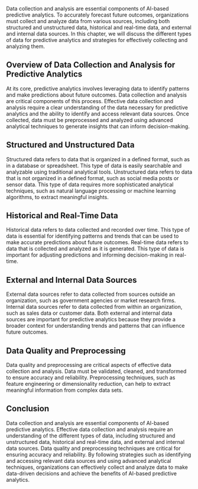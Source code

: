 
Data collection and analysis are essential components of AI-based predictive analytics. To accurately forecast future outcomes, organizations must collect and analyze data from various sources, including both structured and unstructured data, historical and real-time data, and external and internal data sources. In this chapter, we will discuss the different types of data for predictive analytics and strategies for effectively collecting and analyzing them.

Overview of Data Collection and Analysis for Predictive Analytics
-----------------------------------------------------------------

At its core, predictive analytics involves leveraging data to identify patterns and make predictions about future outcomes. Data collection and analysis are critical components of this process. Effective data collection and analysis require a clear understanding of the data necessary for predictive analytics and the ability to identify and access relevant data sources. Once collected, data must be preprocessed and analyzed using advanced analytical techniques to generate insights that can inform decision-making.

Structured and Unstructured Data
--------------------------------

Structured data refers to data that is organized in a defined format, such as in a database or spreadsheet. This type of data is easily searchable and analyzable using traditional analytical tools. Unstructured data refers to data that is not organized in a defined format, such as social media posts or sensor data. This type of data requires more sophisticated analytical techniques, such as natural language processing or machine learning algorithms, to extract meaningful insights.

Historical and Real-Time Data
-----------------------------

Historical data refers to data collected and recorded over time. This type of data is essential for identifying patterns and trends that can be used to make accurate predictions about future outcomes. Real-time data refers to data that is collected and analyzed as it is generated. This type of data is important for adjusting predictions and informing decision-making in real-time.

External and Internal Data Sources
----------------------------------

External data sources refer to data collected from sources outside an organization, such as government agencies or market research firms. Internal data sources refer to data collected from within an organization, such as sales data or customer data. Both external and internal data sources are important for predictive analytics because they provide a broader context for understanding trends and patterns that can influence future outcomes.

Data Quality and Preprocessing
------------------------------

Data quality and preprocessing are critical aspects of effective data collection and analysis. Data must be validated, cleaned, and transformed to ensure accuracy and reliability. Preprocessing techniques, such as feature engineering or dimensionality reduction, can help to extract meaningful information from complex data sets.

Conclusion
----------

Data collection and analysis are essential components of AI-based predictive analytics. Effective data collection and analysis require an understanding of the different types of data, including structured and unstructured data, historical and real-time data, and external and internal data sources. Data quality and preprocessing techniques are critical for ensuring accuracy and reliability. By following strategies such as identifying and accessing relevant data sources and using advanced analytical techniques, organizations can effectively collect and analyze data to make data-driven decisions and achieve the benefits of AI-based predictive analytics.
